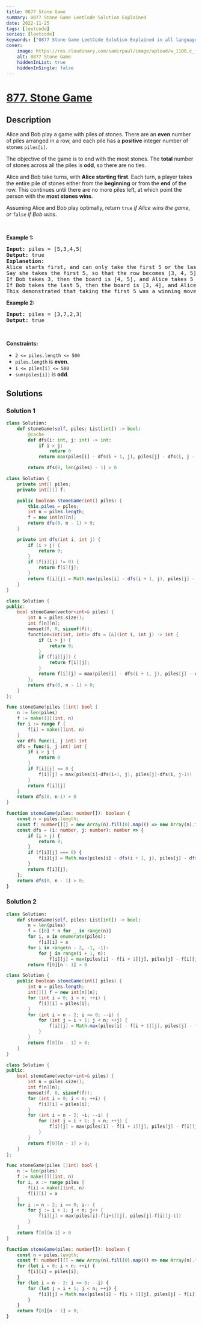 ```yaml
---
title: 0877 Stone Game
summary: 0877 Stone Game LeetCode Solution Explained
date: 2022-11-25
tags: [leetcode]
series: [leetcode]
keywords: ["0877 Stone Game LeetCode Solution Explained in all languages", "0877 Stone Game", "LeetCode", "leetcode solution in Python3 C++ Java Go PHP Ruby Swift TypeScript Rust C# JavaScript C", "GeeksforGeeks", "InterviewBit", "Coding Ninjas", "HackerRank", "HackerEarth", "CodeChef", "TopCoder", "AlgoExpert", "freeCodeCamp", "Codeforces", "GitHub", "AtCoder", "Samir Paul"]
cover:
    image: https://res.cloudinary.com/samirpaul/image/upload/w_1100,c_fit,co_rgb:FFFFFF,l_text:Arial_75_bold:0877 Stone Game - Solution Explained/problem-solving.webp
    alt: 0877 Stone Game
    hiddenInList: true
    hiddenInSingle: false
---
```



# [877. Stone Game](https://leetcode.com/problems/stone-game)


## Description

<p>Alice and Bob play a game with piles of stones. There are an <strong>even</strong> number of piles arranged in a row, and each pile has a <strong>positive</strong> integer number of stones <code>piles[i]</code>.</p>

<p>The objective of the game is to end with the most stones. The <strong>total</strong> number of stones across all the piles is <strong>odd</strong>, so there are no ties.</p>

<p>Alice and Bob take turns, with <strong>Alice starting first</strong>. Each turn, a player takes the entire pile of stones either from the <strong>beginning</strong> or from the <strong>end</strong> of the row. This continues until there are no more piles left, at which point the person with the <strong>most stones wins</strong>.</p>

<p>Assuming Alice and Bob play optimally, return <code>true</code><em> if Alice wins the game, or </em><code>false</code><em> if Bob wins</em>.</p>

<p>&nbsp;</p>
<p><strong class="example">Example 1:</strong></p>

<pre>
<strong>Input:</strong> piles = [5,3,4,5]
<strong>Output:</strong> true
<strong>Explanation:</strong> 
Alice starts first, and can only take the first 5 or the last 5.
Say she takes the first 5, so that the row becomes [3, 4, 5].
If Bob takes 3, then the board is [4, 5], and Alice takes 5 to win with 10 points.
If Bob takes the last 5, then the board is [3, 4], and Alice takes 4 to win with 9 points.
This demonstrated that taking the first 5 was a winning move for Alice, so we return true.
</pre>

<p><strong class="example">Example 2:</strong></p>

<pre>
<strong>Input:</strong> piles = [3,7,2,3]
<strong>Output:</strong> true
</pre>

<p>&nbsp;</p>
<p><strong>Constraints:</strong></p>

<ul>
	<li><code>2 &lt;= piles.length &lt;= 500</code></li>
	<li><code>piles.length</code> is <strong>even</strong>.</li>
	<li><code>1 &lt;= piles[i] &lt;= 500</code></li>
	<li><code>sum(piles[i])</code> is <strong>odd</strong>.</li>
</ul>

## Solutions

### Solution 1

<!-- tabs:start -->

```python
class Solution:
    def stoneGame(self, piles: List[int]) -> bool:
        @cache
        def dfs(i: int, j: int) -> int:
            if i > j:
                return 0
            return max(piles[i] - dfs(i + 1, j), piles[j] - dfs(i, j - 1))

        return dfs(0, len(piles) - 1) > 0
```

```java
class Solution {
    private int[] piles;
    private int[][] f;

    public boolean stoneGame(int[] piles) {
        this.piles = piles;
        int n = piles.length;
        f = new int[n][n];
        return dfs(0, n - 1) > 0;
    }

    private int dfs(int i, int j) {
        if (i > j) {
            return 0;
        }
        if (f[i][j] != 0) {
            return f[i][j];
        }
        return f[i][j] = Math.max(piles[i] - dfs(i + 1, j), piles[j] - dfs(i, j - 1));
    }
}
```

```cpp
class Solution {
public:
    bool stoneGame(vector<int>& piles) {
        int n = piles.size();
        int f[n][n];
        memset(f, 0, sizeof(f));
        function<int(int, int)> dfs = [&](int i, int j) -> int {
            if (i > j) {
                return 0;
            }
            if (f[i][j]) {
                return f[i][j];
            }
            return f[i][j] = max(piles[i] - dfs(i + 1, j), piles[j] - dfs(i, j - 1));
        };
        return dfs(0, n - 1) > 0;
    }
};
```

```go
func stoneGame(piles []int) bool {
	n := len(piles)
	f := make([][]int, n)
	for i := range f {
		f[i] = make([]int, n)
	}
	var dfs func(i, j int) int
	dfs = func(i, j int) int {
		if i > j {
			return 0
		}
		if f[i][j] == 0 {
			f[i][j] = max(piles[i]-dfs(i+1, j), piles[j]-dfs(i, j-1))
		}
		return f[i][j]
	}
	return dfs(0, n-1) > 0
}
```

```ts
function stoneGame(piles: number[]): boolean {
    const n = piles.length;
    const f: number[][] = new Array(n).fill(0).map(() => new Array(n).fill(0));
    const dfs = (i: number, j: number): number => {
        if (i > j) {
            return 0;
        }
        if (f[i][j] === 0) {
            f[i][j] = Math.max(piles[i] - dfs(i + 1, j), piles[j] - dfs(i, j - 1));
        }
        return f[i][j];
    };
    return dfs(0, n - 1) > 0;
}
```

<!-- tabs:end -->

### Solution 2

<!-- tabs:start -->

```python
class Solution:
    def stoneGame(self, piles: List[int]) -> bool:
        n = len(piles)
        f = [[0] * n for _ in range(n)]
        for i, x in enumerate(piles):
            f[i][i] = x
        for i in range(n - 2, -1, -1):
            for j in range(i + 1, n):
                f[i][j] = max(piles[i] - f[i + 1][j], piles[j] - f[i][j - 1])
        return f[0][n - 1] > 0
```

```java
class Solution {
    public boolean stoneGame(int[] piles) {
        int n = piles.length;
        int[][] f = new int[n][n];
        for (int i = 0; i < n; ++i) {
            f[i][i] = piles[i];
        }
        for (int i = n - 2; i >= 0; --i) {
            for (int j = i + 1; j < n; ++j) {
                f[i][j] = Math.max(piles[i] - f[i + 1][j], piles[j] - f[i][j - 1]);
            }
        }
        return f[0][n - 1] > 0;
    }
}
```

```cpp
class Solution {
public:
    bool stoneGame(vector<int>& piles) {
        int n = piles.size();
        int f[n][n];
        memset(f, 0, sizeof(f));
        for (int i = 0; i < n; ++i) {
            f[i][i] = piles[i];
        }
        for (int i = n - 2; ~i; --i) {
            for (int j = i + 1; j < n; ++j) {
                f[i][j] = max(piles[i] - f[i + 1][j], piles[j] - f[i][j - 1]);
            }
        }
        return f[0][n - 1] > 0;
    }
};
```

```go
func stoneGame(piles []int) bool {
	n := len(piles)
	f := make([][]int, n)
	for i, x := range piles {
		f[i] = make([]int, n)
		f[i][i] = x
	}
	for i := n - 2; i >= 0; i-- {
		for j := i + 1; j < n; j++ {
			f[i][j] = max(piles[i]-f[i+1][j], piles[j]-f[i][j-1])
		}
	}
	return f[0][n-1] > 0
}
```

```ts
function stoneGame(piles: number[]): boolean {
    const n = piles.length;
    const f: number[][] = new Array(n).fill(0).map(() => new Array(n).fill(0));
    for (let i = 0; i < n; ++i) {
        f[i][i] = piles[i];
    }
    for (let i = n - 2; i >= 0; --i) {
        for (let j = i + 1; j < n; ++j) {
            f[i][j] = Math.max(piles[i] - f[i + 1][j], piles[j] - f[i][j - 1]);
        }
    }
    return f[0][n - 1] > 0;
}
```

<!-- tabs:end -->

<!-- end -->
